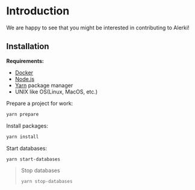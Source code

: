 # Introduction

We are happy to see that you might be interested in contributing to Alerki!

## Installation

**Requirements:**

- [Docker](https://www.docker.com/get-started/ "Docker website")
- [Node.js](https://nodejs.dev/ "Node.js website")
- [Yarn](https://yarnpkg.com/getting-started/install "Yarn website") package manager
- UNIX like OS(Linux, MacOS, etc.)

Prepare a project for work:

```sh
yarn prepare
```

Install packages:

```sh
yarn install
```

Start databases:

```sh
yarn start-databases
```

> Stop databases
>
> ```sh
> yarn stop-databases
> ```
